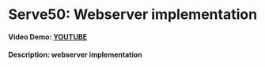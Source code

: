 # Serve50: Webserver implementation

#### Video Demo: [YOUTUBE](https://youtu.be/MYx1BUh7DCg)

#### Description: webserver implementation
